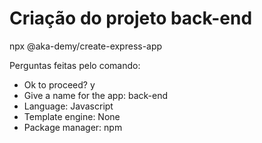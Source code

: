 # Criação do projeto back-end

npx @aka-demy/create-express-app

Perguntas feitas pelo comando:

- Ok to proceed? y
- Give a name for the app: back-end
- Language: Javascript
- Template engine: None
- Package manager: npm
